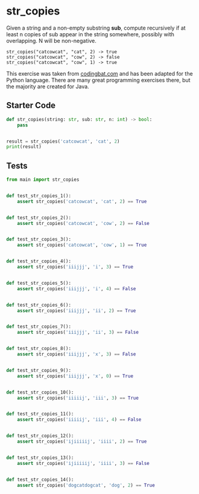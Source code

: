 # str_copies





Given a string and a non-empty substring <b>sub</b>, compute recursively if at least n copies of sub appear in the string somewhere, possibly with overlapping. N will be non-negative.

```
str_copies("catcowcat", "cat", 2) -> true
str_copies("catcowcat", "cow", 2) -> false
str_copies("catcowcat", "cow", 1) -> true
```

This exercise was taken from [codingbat.com](https://codingbat.com/prob/p118182) and has been adapted for the Python language. There are many great programming exercises there, but the majority are created for Java.

## Starter Code
```python
def str_copies(string: str, sub: str, n: int) -> bool:
    pass


result = str_copies('catcowcat', 'cat', 2)
print(result)
```

## Tests
```python
from main import str_copies


def test_str_copies_1():
    assert str_copies('catcowcat', 'cat', 2) == True


def test_str_copies_2():
    assert str_copies('catcowcat', 'cow', 2) == False


def test_str_copies_3():
    assert str_copies('catcowcat', 'cow', 1) == True


def test_str_copies_4():
    assert str_copies('iiijjj', 'i', 3) == True


def test_str_copies_5():
    assert str_copies('iiijjj', 'i', 4) == False


def test_str_copies_6():
    assert str_copies('iiijjj', 'ii', 2) == True


def test_str_copies_7():
    assert str_copies('iiijjj', 'ii', 3) == False


def test_str_copies_8():
    assert str_copies('iiijjj', 'x', 3) == False


def test_str_copies_9():
    assert str_copies('iiijjj', 'x', 0) == True


def test_str_copies_10():
    assert str_copies('iiiiij', 'iii', 3) == True


def test_str_copies_11():
    assert str_copies('iiiiij', 'iii', 4) == False


def test_str_copies_12():
    assert str_copies('ijiiiiij', 'iiii', 2) == True


def test_str_copies_13():
    assert str_copies('ijiiiiij', 'iiii', 3) == False


def test_str_copies_14():
    assert str_copies('dogcatdogcat', 'dog', 2) == True
```
